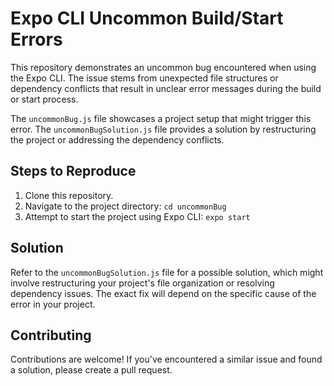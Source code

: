 # Expo CLI Uncommon Build/Start Errors

This repository demonstrates an uncommon bug encountered when using the Expo CLI. The issue stems from unexpected file structures or dependency conflicts that result in unclear error messages during the build or start process.

The `uncommonBug.js` file showcases a project setup that might trigger this error. The `uncommonBugSolution.js` file provides a solution by restructuring the project or addressing the dependency conflicts.

## Steps to Reproduce

1. Clone this repository.
2. Navigate to the project directory: `cd uncommonBug`
3. Attempt to start the project using Expo CLI: `expo start`

## Solution

Refer to the `uncommonBugSolution.js` file for a possible solution, which might involve restructuring your project's file organization or resolving dependency issues.  The exact fix will depend on the specific cause of the error in your project.

## Contributing

Contributions are welcome!  If you've encountered a similar issue and found a solution, please create a pull request.